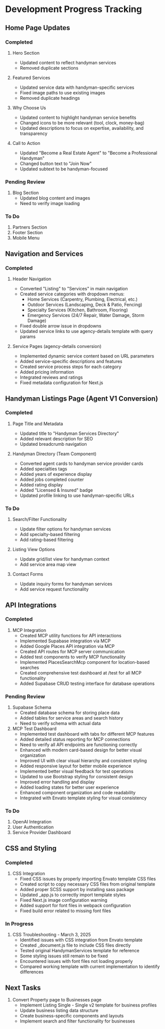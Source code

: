 # Development Progress Tracking

## Home Page Updates

### Completed
1. Hero Section
   - Updated content to reflect handyman services
   - Removed duplicate sections

2. Featured Services
   - Updated service data with handyman-specific services
   - Fixed image paths to use existing images
   - Removed duplicate headings

3. Why Choose Us
   - Updated content to highlight handyman service benefits
   - Changed icons to be more relevant (tool, clock, money-bag)
   - Updated descriptions to focus on expertise, availability, and transparency

4. Call to Action
   - Updated "Become a Real Estate Agent" to "Become a Professional Handyman"
   - Changed button text to "Join Now"
   - Updated subtext to be handyman-focused

### Pending Review
1. Blog Section
   - Updated blog content and images
   - Need to verify image loading

### To Do
1. Partners Section
2. Footer Section
3. Mobile Menu

## Navigation and Services

### Completed
1. Header Navigation
   - Converted "Listing" to "Services" in main navigation
   - Created service categories with dropdown menus:
     - Home Services (Carpentry, Plumbing, Electrical, etc.)
     - Outdoor Services (Landscaping, Deck & Patio, Fencing)
     - Specialty Services (Kitchen, Bathroom, Flooring)
     - Emergency Services (24/7 Repair, Water Damage, Storm Damage)
   - Fixed double arrow issue in dropdowns
   - Updated service links to use agency-details template with query params

2. Service Pages (agency-details conversion)
   - Implemented dynamic service content based on URL parameters
   - Added service-specific descriptions and features
   - Created service process steps for each category
   - Added pricing information
   - Integrated reviews and ratings
   - Fixed metadata configuration for Next.js

## Handyman Listings Page (Agent V1 Conversion)

### Completed
1. Page Title and Metadata
   - Updated title to "Handyman Services Directory"
   - Added relevant description for SEO
   - Updated breadcrumb navigation

2. Handyman Directory (Team Component)
   - Converted agent cards to handyman service provider cards
   - Added specialties tags
   - Added years of experience display
   - Added jobs completed counter
   - Added rating display
   - Added "Licensed & Insured" badge
   - Updated profile linking to use handyman-specific URLs

### To Do
1. Search/Filter Functionality
   - Update filter options for handyman services
   - Add specialty-based filtering
   - Add rating-based filtering

2. Listing View Options
   - Update grid/list view for handyman context
   - Add service area map view

3. Contact Forms
   - Update inquiry forms for handyman services
   - Add service request functionality

## API Integrations

### Completed
1. MCP Integration
   - Created MCP utility functions for API interactions
   - Implemented Supabase integration via MCP
   - Added Google Places API integration via MCP
   - Created API routes for MCP server communication
   - Added test components to verify MCP functionality
   - Implemented PlacesSearchMcp component for location-based searches
   - Created comprehensive test dashboard at /test for all MCP functionality
   - Added Supabase CRUD testing interface for database operations

### Pending Review
1. Supabase Schema
   - Created database schema for storing place data
   - Added tables for service areas and search history
   - Need to verify schema with actual data
2. MCP Test Dashboard
   - Implemented test dashboard with tabs for different MCP features
   - Added detailed status reporting for MCP connections
   - Need to verify all API endpoints are functioning correctly
   - Enhanced with modern card-based design for better visual organization
   - Improved UI with clear visual hierarchy and consistent styling
   - Added responsive layout for better mobile experience
   - Implemented better visual feedback for test operations
   - Updated to use Bootstrap styling for consistent design
   - Improved error handling and display
   - Added loading states for better user experience
   - Enhanced component organization and code readability
   - Integrated with Envato template styling for visual consistency

### To Do
1. OpenAI Integration
2. User Authentication
3. Service Provider Dashboard

## CSS and Styling

### Completed
1. CSS Integration
   - Fixed CSS issues by properly importing Envato template CSS files
   - Created script to copy necessary CSS files from original template
   - Added proper SCSS support by installing sass package
   - Updated _app.js to correctly import template styles
   - Fixed Next.js image configuration warning
   - Added support for font files in webpack configuration
   - Fixed build error related to missing font files

### In Progress
1. CSS Troubleshooting - March 3, 2025
   - Identified issues with CSS integration from Envato template
   - Created _document.js file to include CSS files directly
   - Tested original HandymanServices template for reference
   - Some styling issues still remain to be fixed
   - Encountered issues with font files not loading properly
   - Compared working template with current implementation to identify differences

## Next Tasks
1. Convert Property page to Businesses page
   - Implement Listing Single - Single v2 template for business profiles
   - Update business listing data structure
   - Create business-specific components and layouts
   - Implement search and filter functionality for businesses
